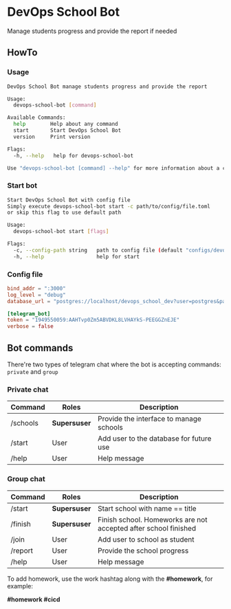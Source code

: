 # DevOps School Bot

Manage students progress and provide the report if needed

## HowTo

### Usage

```bash
DevOps School Bot manage students progress and provide the report

Usage:
  devops-school-bot [command]

Available Commands:
  help        Help about any command
  start       Start DevOps School Bot
  version     Print version

Flags:
  -h, --help   help for devops-school-bot

Use "devops-school-bot [command] --help" for more information about a command.
```

### Start bot

```bash
Start DevOps School Bot with config file
Simply execute devops-school-bot start -c path/to/config/file.toml
or skip this flag to use default path

Usage:
  devops-school-bot start [flags]

Flags:
  -c, --config-path string   path to config file (default "configs/devopsschoolbot.toml")
  -h, --help                 help for start
```

### Config file

```toml
bind_addr = ":3000"
log_level = "debug"
database_url = "postgres://localhost/devops_school_dev?user=postgres&password=example&sslmode=disable"

[telegram_bot]
token = "1949550059:AAHTvp0Zm5ABVDKL8LVHAYkS-PEEGGZnEJE"
verbose = false
```

## Bot commands

There're two types of telegram chat where the bot is accepting commands: `private` and `group`

### Private chat

| Command | Roles | Description |
| ------- | ----- | ----------- |
| /schools | **Supersuser** | Provide the interface to manage schools |
| /start  | User | Add user to the database for future use |
| /help   | User | Help message | 

### Group chat

| Command | Roles | Description |
| ------- | ----- | ----------- |
| /start  | **Supersuser** | Start school with name == title |
| /finish | **Supersuser** | Finish school. Homeworks are not accepted after school finished |
| /join   | User | Add user to school as student |
| /report | User | Provide the school progress |
| /help   | User | Help message | 

To add homework, use the work hashtag along with the **#homework**, for example:

**#homework #cicd**